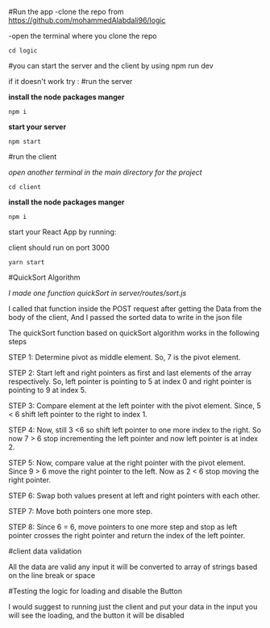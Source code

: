 #Run the app
-clone the repo from https://github.com/mohammedAlabdali96/logic

-open the terminal where you clone the repo

`cd logic`

#you can start the server and the client by using 
npm run dev


if it doesn't work try :
#run the server 

**install the node packages manger**

`npm i`

**start your server**

`npm start`


#run the client

_open another terminal in the main directory for the project_ 

`cd client`

**install the node packages manger**

`npm i`

start your React App by running:

client should run on port 3000 

`yarn start`

#QuickSort Algorithm 

_I made one function quickSort in server/routes/sort.js_

I called that function inside the POST request
after getting the Data from the body of the client, And I passed  the sorted data to write in the json file 


The quickSort function based on quickSort algorithm works in the following steps 


STEP 1: Determine pivot as middle element. So, 7 is the pivot element.

STEP 2: Start left and right pointers as first and last elements of the array respectively. So, left pointer is pointing to 5 at index 0 and right pointer is pointing to 9 at index 5.

STEP 3: Compare element at the left pointer with the pivot element. Since, 5 < 6 shift left pointer to the right to index 1.

STEP 4: Now, still 3 <6 so shift left pointer to one more index to the right. So now 7 > 6 stop incrementing the left pointer and now left pointer is at index 2.

STEP 5: Now, compare value at the right pointer with the pivot element. Since 9 > 6 move the right pointer to the left. Now as 2 < 6 stop moving the right pointer.

STEP 6: Swap both values present at left and right pointers with each other.

STEP 7: Move both pointers one more step.

STEP 8: Since 6 = 6, move pointers to one more step and stop as left pointer crosses the right pointer and return the index of the left pointer.



#client data validation 

All the data are valid
any input it will be converted to array of strings based on the line break or space 


#Testing the logic for loading and disable the Button 

I would suggest to running just the client and put your data in the input you will see the loading, and the button it will be disabled 










  